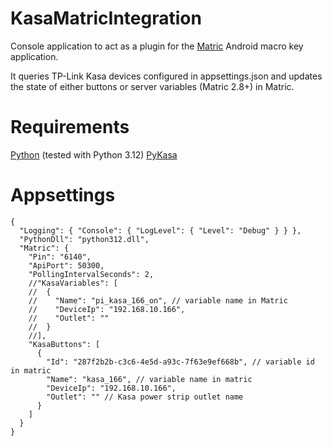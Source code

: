 # KasaMatricIntegration
Console application to act as a plugin for the [Matric](https://matricapp.com/) Android macro key application.

It queries TP-Link Kasa devices configured in appsettings.json and updates the state of either buttons or server variables (Matric 2.8+) in Matric.

# Requirements
[Python](https://www.python.org/downloads/release/) (tested with Python 3.12)
[PyKasa](https://github.com/python-kasa/python-kasa)

# Appsettings
    {
      "Logging": { "Console": { "LogLevel": { "Level": "Debug" } } },
      "PythonDll": "python312.dll",
      "Matric": {
        "Pin": "6140",
        "ApiPort": 50300,
        "PollingIntervalSeconds": 2,
        //"KasaVariables": [
        //  {
        //    "Name": "pi_kasa_166_on", // variable name in Matric
        //    "DeviceIp": "192.168.10.166",
        //    "Outlet": ""
        //  }
        //],
        "KasaButtons": [
          {
            "Id": "287f2b2b-c3c6-4e5d-a93c-7f63e9ef668b", // variable id in matric
            "Name": "kasa_166", // variable name in matric
            "DeviceIp": "192.168.10.166",
            "Outlet": "" // Kasa power strip outlet name
          }
        ]
      }
    }

